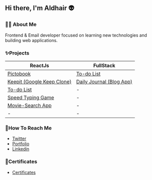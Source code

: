## Hi there, I'm Aldhair 👽

### 👨‍💻 About Me
Frontend & Email developer focused on learning new technologies and building web applications.

### ✨Projects

| ReactJs | FullStack |
| ------------- | -------------- |
| [Pictobook](https://github.com/aldhairescobar/Pictobook) |  [To-do List](https://github.com/aldhairescobar/to-do-list-ejs)  |
| [Keepit (Google Keep Clone)](https://github.com/aldhairescobar/Keepit) |  [Daily Journal (Blog App)](https://github.com/aldhairescobar/dailyJournal)  |
| [To-do List](https://github.com/aldhairescobar/To-do-ReactJs-) | -  |
| [Speed Typing Game](https://github.com/aldhairescobar/speed-typing-game) | - |
| [Movie-Search App](https://github.com/aldhairescobar/Movie-Search) | - |
| - | - |


### 👻How To Reach Me
- [Twitter](https://twitter.com/aldhairescobar_)
- [Portfolio](https://aldhairescobar.com/)
- [Linkedin](https://www.linkedin.com/in/aldhair-escobar-7820171a6/)

### 💬Certificates
- [Certificates](https://github.com/aldhairescobar/Certificates)

<!--


### 💻Now
- 🌱 Currently building projects with ReactJS and taking the "fullstackopen" course by The University of Helsinki.
- 🔭 Walking through the javascript certification in **FreeCodeCamp** and finished the "Frontend Developer Career Path" at **Scrimba**.
- Doing a 24 days coding challenge with Scrimba 


**aldhairescobar/aldhairescobar** is a ✨ _special_ ✨ repository because its `README.md` (this file) appears on your GitHub profile.

Here are some ideas to get you started:

- 🔭 I’m currently working on ...
- 🌱 I’m currently learning ...
- 👯 I’m looking to collaborate on ...
- 🤔 I’m looking for help with ...
- 💬 Ask me about ...
- 📫 How to reach me: ...
- 😄 Pronouns: ...
- ⚡ Fun fact: ...
-->
